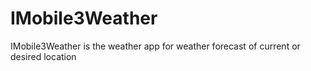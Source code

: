 # IMobile3Weather
IMobile3Weather is the weather app for weather forecast of current or desired location
